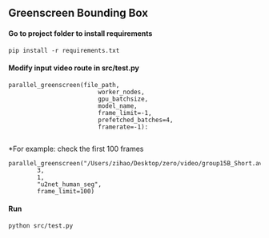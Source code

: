 ## Greenscreen Bounding Box

#### Go to project folder to install requirements

```
pip install -r requirements.txt
```
#### Modify input video route in src/test.py
```
parallel_greenscreen(file_path,
                         worker_nodes,
                         gpu_batchsize,
                         model_name,
                         frame_limit=-1,
                         prefetched_batches=4,
                         framerate=-1):
                         
```
*For example: check the first 100 frames
```
parallel_greenscreen("/Users/zihao/Desktop/zero/video/group15B_Short.avi", 
        3, 
        1, 
        "u2net_human_seg",
        frame_limit=100)

```
#### Run
```
python src/test.py
```
